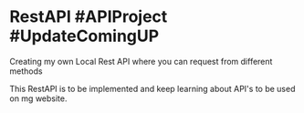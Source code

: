 # RestAPI #APIProject #UpdateComingUP
Creating my own Local Rest API where you can request from different methods

This RestAPI is to be implemented and keep learning about API's to be used on mg website.
